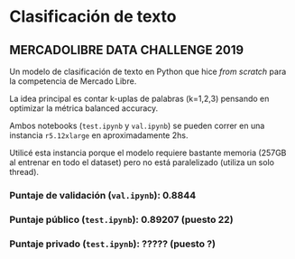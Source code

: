 # Clasificación de texto

## MERCADOLIBRE DATA CHALLENGE 2019

Un modelo de clasificación de texto en Python que hice *from scratch* para la competencia de Mercado Libre.

La idea principal es contar k-uplas de palabras (k=1,2,3) pensando en optimizar la métrica balanced accuracy.

Ambos notebooks (`test.ipynb` y `val.ipynb`) se pueden correr en una instancia `r5.12xlarge` en aproximadamente 2hs.

Utilicé esta instancia porque el modelo requiere bastante memoria (257GB al entrenar en todo el dataset) pero no está paralelizado (utiliza un solo thread).

### Puntaje de validación (`val.ipynb`): 0.8844

### Puntaje público (`test.ipynb`): 0.89207 (puesto  22)

### Puntaje privado  (`test.ipynb`): ????? (puesto ?)

